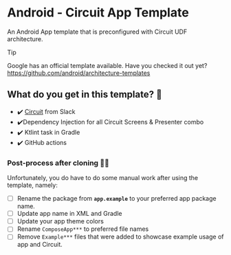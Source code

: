 # Android - Circuit App Template
An Android App template that is preconfigured with Circuit UDF architecture.

> [!TIP]
> Google has an official template available. Have you checked it out yet?
> https://github.com/android/architecture-templates

## What do you get in this template? 📜
* ✔️ [Circuit](https://github.com/slackhq/circuit) from Slack
* ✔️Dependency Injection for all Circuit Screens & Presenter combo
* ✔️ Ktlint task in Gradle
* ✔️ GitHub actions

### Post-process after cloning 🧑‍🏭
Unfortunately, you do have to do some manual work after using the template, namely:

* [ ] Rename the package from **`app.example`** to your preferred app package name.
* [ ] Update app name in XML and Gradle
* [ ] Update your app theme colors
* [ ] Rename `ComposeApp***` to preferred file names
* [ ] Remove `Example***` files that were added to showcase example usage of app and Circuit.
